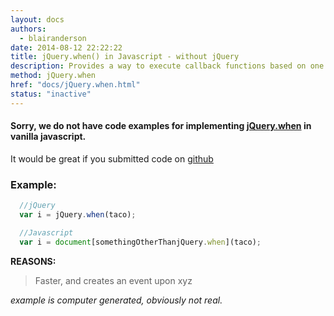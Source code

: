 ```yaml
---
layout: docs
authors:
  - blairanderson
date: 2014-08-12 22:22:22
title: jQuery.when() in Javascript - without jQuery
description: Provides a way to execute callback functions based on one or more objects, usually Deferred objects that represent asynchronous events.
method: jQuery.when
href: "docs/jQuery.when.html"
status: "inactive"
---
```


#### Sorry, we do not have code examples for implementing [jQuery.when](http://api.jquery.com/jQuery.when/) in vanilla javascript.

It would be great if you submitted code on [github](https://github.com/blairanderson/without-jquery/blob/master/docs/jQuery.when.md)

### Example:

```javascript
  //jQuery
  var i = jQuery.when(taco);

  //Javascript
  var i = document[somethingOtherThanjQuery.when](taco);

```

**REASONS:**
> Faster, and creates an event upon xyz

*example is computer generated, obviously not real.*
